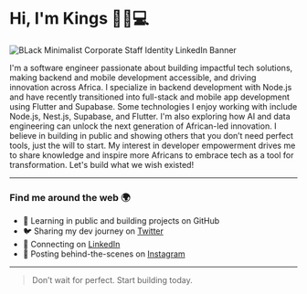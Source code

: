 <h1 align="Left">Hi, I'm Kings 👋🏽💻</h1>

![BLack Minimalist Corporate Staff Identity LinkedIn Banner](https://github.com/user-attachments/assets/05489426-a464-41f6-8508-9579d4c22568)

I'm a software engineer passionate about building impactful tech solutions, making backend and mobile development accessible, and driving innovation across Africa. I specialize in backend development with Node.js and have recently transitioned into full-stack and mobile app development using Flutter and Supabase.
Some technologies I enjoy working with include Node.js, Nest.js, Supabase, and Flutter. I'm also exploring how AI and data engineering can unlock the next generation of African-led innovation. I believe in building in public and showing others that you don’t need perfect tools, just the will to start.
My interest in developer empowerment drives me to share knowledge and inspire more Africans to embrace tech as a tool for transformation. Let's build what we wish existed!

---

### Find me around the web 🌍

- 🚀 Learning in public and building projects on GitHub  
- 🐦 Sharing my dev journey on [Twitter](https://x.com/devekings)  
- 💼 Connecting on [LinkedIn](https://linkedin.com/in/kings-oduah)  
- 📸 Posting behind-the-scenes on [Instagram](https://instagram.com/devkingsoduah)

---

> Don’t wait for perfect. Start building today.
